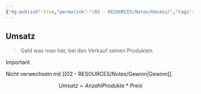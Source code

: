 ```yaml
---
{"dg-publish":true,"permalink":"/02 - RESOURCES/Notes/Umsatz/","tags":["BWL/formel"],"noteIcon":"","updated":"2025-03-15T23:27:20.452+01:00"}
---
```


## Umsatz 
> Geld was man hat, bei den Verkauf seinen Produkten.

>[!important] 
>Nicht verwechseln mit [[02 - RESOURCES/Notes/Gewinn\|Gewinn]].

$$
Umsatz=AnzahlProdukte*Preis
$$